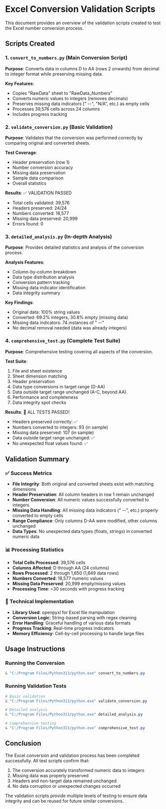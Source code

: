 # Excel Conversion Validation Scripts

This document provides an overview of the validation scripts created to test the Excel number conversion process.

## Scripts Created

### 1. `convert_to_numbers.py` (Main Conversion Script)

**Purpose**: Converts data in columns D to AA (rows 2 onwards) from decimal to integer format while preserving missing data.

**Key Features**:

- Copies "RawData" sheet to "RawData_Numbers"
- Converts numeric values to integers (removes decimals)
- Preserves missing data indicators (" --", "N/A", etc.) as empty cells
- Processes 39,576 cells across 24 columns
- Includes progress tracking

### 2. `validate_conversion.py` (Basic Validation)

**Purpose**: Validates that the conversion was performed correctly by comparing original and converted sheets.

**Test Coverage**:

- Header preservation (row 1)
- Number conversion accuracy
- Missing data preservation
- Sample data comparison
- Overall statistics

**Results**: ✅ VALIDATION PASSED

- Total cells validated: 39,576
- Headers preserved: 24/24
- Numbers converted: 18,577
- Missing data preserved: 20,999
- Errors found: 0

### 3. `detailed_analysis.py` (In-depth Analysis)

**Purpose**: Provides detailed statistics and analysis of the conversion process.

**Analysis Features**:

- Column-by-column breakdown
- Data type distribution analysis
- Conversion pattern tracking
- Missing data indicator identification
- Data integrity summary

**Key Findings**:

- Original data: 100% string values
- Converted: 69.2% integers, 30.8% empty (missing data)
- Missing data indicators: 74 instances of " --"
- No decimal removal needed (data was already integers)

### 4. `comprehensive_test.py` (Complete Test Suite)

**Purpose**: Comprehensive testing covering all aspects of the conversion.

**Test Suite**:

1. File and sheet existence
2. Sheet dimension matching
3. Header preservation
4. Data type conversions in target range (D-AA)
5. Data outside target range unchanged (A-C, beyond AA)
6. Performance and completeness
7. Data integrity spot checks

**Results**: 🎉 ALL TESTS PASSED!

- Headers preserved correctly: ✅
- Numbers converted to integers: 93 (in sample)
- Missing data preserved: 107 (in sample)
- Data outside target range unchanged: ✅
- No unexpected float values found: ✅

## Validation Summary

### ✅ Success Metrics

- **File Integrity**: Both original and converted sheets exist with matching dimensions
- **Header Preservation**: All column headers in row 1 remain unchanged
- **Number Conversion**: All numeric values successfully converted to integers
- **Missing Data Handling**: All missing data indicators (" --", etc.) properly converted to empty cells
- **Range Compliance**: Only columns D-AA were modified, other columns unchanged
- **Data Types**: No unexpected data types (floats, strings) in converted numeric data

### 📊 Processing Statistics

- **Total Cells Processed**: 39,576 cells
- **Columns Affected**: D through AA (24 columns)
- **Rows Processed**: 2 through 1,650 (1,649 data rows)
- **Numbers Converted**: 18,577 numeric values
- **Missing Data Preserved**: 20,999 empty/missing values
- **Processing Time**: ~30 seconds with progress tracking

### 🔧 Technical Implementation

- **Library Used**: openpyxl for Excel file manipulation
- **Conversion Logic**: String-based parsing with regex cleaning
- **Error Handling**: Graceful handling of various data formats
- **Progress Tracking**: Real-time progress indicators
- **Memory Efficiency**: Cell-by-cell processing to handle large files

## Usage Instructions

### Running the Conversion

```powershell
& "C:/Program Files/Python313/python.exe" convert_to_numbers.py
```

### Running Validation Tests

```powershell
# Basic validation
& "C:/Program Files/Python313/python.exe" validate_conversion.py

# Detailed analysis
& "C:/Program Files/Python313/python.exe" detailed_analysis.py

# Comprehensive testing
& "C:/Program Files/Python313/python.exe" comprehensive_test.py
```

## Conclusion

The Excel conversion and validation process has been completed successfully. All test scripts confirm that:

1. The conversion accurately transformed numeric data to integers
2. Missing data was properly preserved
3. Headers and non-target data remained unchanged
4. No data corruption or unexpected changes occurred

The validation scripts provide multiple levels of testing to ensure data integrity and can be reused for future similar conversions.
